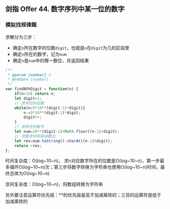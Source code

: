 ## 剑指 Offer 44. 数字序列中某一位的数字

### 模拟找规律题

求解分为三步：

* 确定`n`所在数字的位数`digit`，也就是`n`在`digit`为几的区段里
* 确定`n`所在的数字，记为`num`
* 确定`n`是`num`中的哪一数位，并返回结果

```javascript
/**
 * @param {number} n
 * @return {number}
 */
var findNthDigit = function(n) {
    if(n<10) return n;
    let digit=1;
    // 求所在的位数
    while(n>9*10**(digit-1)*digit){
        n-=9*10**(digit-1)*digit;
        digit++;
    } 
    // 求所在的数字
    let num=10**(digit-1)+Math.floor((n-1)/digit);
    // 求数字中的具体数位
    let res=num.toString().charAt((n-1)%digit);
    return +res;
};
```

时间复杂度：O(log~10~n)， 求n对应数字所在的位数是O(log~10~n)，第一步最多循环O(log~10~n)次；第三步将数字转换为字符串也使用O(log~10~n)时间，最终总体为O(log~10~n)

空间复杂度：O(log~10~n)，将数组转换为字符串

另外要注意运算符优先级：**的优先级是高于加减乘除的；三目的运算符是低于加减乘除的
